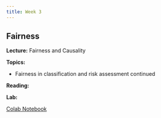 ```yaml
---
title: Week 3
---
```


## Fairness

**Lecture:** Fairness and Causality

<!---
* DS-GA 1017: [fairness slides (weeks 2 & 3)](../../../assets/2_3_Fairness_1017.pdf)
* DS-UA 202: [fairness slides](../../../assets/3_fairness_2023_202.pdf) and [causality slides](../../../assets/4_causality_SP2023_202.pdf) 
-->

**Topics:**

* Fairness in classification and risk assessment continued

**Reading:**  
<!---
[Introduction and Algorithmic Fairness](../../../assets/fairness_reader_2024.pdf)
-->

**Lab:** <!-- Exploring Fairness when Training Models -->

<!---
* DS-GA 1017: [Colab Notebook](https://colab.research.google.com/drive/1bHsDGdUAzdYu2f3oPRZyRNEvBlnWz95J?usp=drive_link)

-->
[Colab Notebook](https://drive.google.com/file/d/1hcvT2cRuuAyRz369GOeUsA11gj0e4G3R/view?usp=drive_link)
